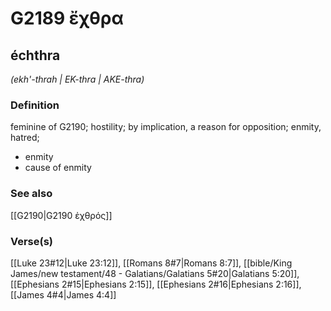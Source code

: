 # G2189 ἔχθρα

## échthra

_(ekh'-thrah | EK-thra | AKE-thra)_

### Definition

feminine of G2190; hostility; by implication, a reason for opposition; enmity, hatred; 

- enmity
- cause of enmity

### See also

[[G2190|G2190 ἐχθρός]]

### Verse(s)

[[Luke 23#12|Luke 23:12]], [[Romans 8#7|Romans 8:7]], [[bible/King James/new testament/48 - Galatians/Galatians 5#20|Galatians 5:20]], [[Ephesians 2#15|Ephesians 2:15]], [[Ephesians 2#16|Ephesians 2:16]], [[James 4#4|James 4:4]]